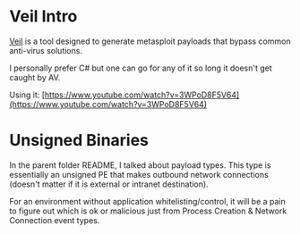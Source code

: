 # Veil Intro
[Veil](https://github.com/Veil-Framework/Veil) is a tool designed to generate metasploit payloads that bypass common anti-virus solutions.

I personally prefer C# but one can go for any of it so long it doesn't get caught by AV. 

Using it: [https://www.youtube.com/watch?v=3WPoD8F5V64](https://www.youtube.com/watch?v=3WPoD8F5V64)

# Unsigned Binaries
In the parent folder README, I talked about payload types. This type is essentially an unsigned PE that makes outbound network connections (doesn't matter if it is external or intranet destination).

For an environment without application whitelisting/control, it will be a pain to figure out which is ok or malicious just from Process Creation & Network Connection event types.